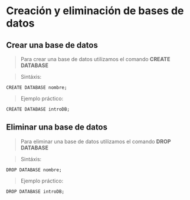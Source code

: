 # Creación y eliminación de bases de datos

## Crear una base de datos

> Para crear una base de datos utilizamos
> el comando **CREATE DATABASE**

> Sintáxis:

    CREATE DATABASE nombre;

> Ejemplo práctico:

    CREATE DATABASE introDB; 

## Eliminar una base de datos

> Para eliminar una base de datos utilizamos
> el comando **DROP DATABASE**

> Sintáxis:

    DROP DATABASE nombre;

> Ejemplo práctico:

    DROP DATABASE introDB; 

